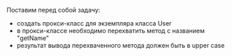 Поставим перед собой задачу:
- создать прокси-класс для экземпляра класса User
- в прокси-классе необходимо перехватить метод с названием "getName"
- результат вывода перехваченного метода должен быть в upper case